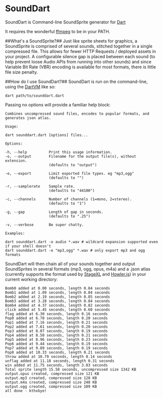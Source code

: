 SoundDart
=========
SoundDart is Command-line SoundSprite generator for [Dart](https://www.dartlang.org/)

It requires the wonderful [ffmpeg](http://www.ffmpeg.org/download.html) to be in your PATH.

##What's a SoundSprite?##
Just like sprite sheets for graphics, a SoundSprite is comprised of several sounds, stitched together in a single compressed file. This allows for fewer HTTP Requests / deployed assets in your project. A configurable silence gap is placed between each sound (to help prevent loose Audio APIs from running into other sounds) and since Variable Bit Rate (VBR) encoding is available for most formats, there is little file size penalty.

##How do I use SoundDart?##
SoundDart is run on the command-line, using the [DartVM](https://www.dartlang.org/tools/dart-vm/) like so:

`dart path/to/sounddart.dart`

Passing no options will provide a familiar help block:

```
Combines uncompressed sound files, encodes to popular formats, and generates json atlas.

Usage:

dart sounddart.dart [options] files...

Options:

-h, --help          Print this usage information.
-o, --output        Filename for the output file(s), without extension.
                    (defaults to "output")

-e, --export        Limit exported file types. eg "mp3,ogg"
                    (defaults to "")

-r, --samplerate    Sample rate.
                    (defaults to "44100")

-c, --channels      Number of channels (1=mono, 2=stereo).
                    (defaults to "1")

-g, --gap           Length of gap in seconds.
                    (defaults to ".25")

-v, --verbose       Be super chatty.

Examples:

dart sounddart.dart -o audio *.wav # wildcard expansion supported even if your shell doesn't
dart sounddart.dart -e "mp3,ogg" *.wav # only export mp3 and ogg formats
```

SoundDart will then chain all of your sounds together and output SoundSprites in several formats (mp3, ogg, opus, m4a) and a .json atlas (currently supports the format used by [StageXL](http://www.stagexl.org) and [Howler.js](http://goldfirestudios.com/blog/104/howler.js-Modern-Web-Audio-Javascript-Library)) in your current working directory:

```
Bomb0 added at 0.00 seconds, length 0.84 seconds
Bomb1 added at 1.09 seconds, length 0.84 seconds
Bomb2 added at 2.19 seconds, length 0.85 seconds
Bomb3 added at 3.28 seconds, length 0.84 seconds
Bomb4 added at 4.37 seconds, length 0.82 seconds
click added at 5.45 seconds, length 0.60 seconds
flag added at 6.30 seconds, length 0.16 seconds
Pop0 added at 6.70 seconds, length 0.20 seconds
Pop1 added at 7.16 seconds, length 0.21 seconds
Pop2 added at 7.61 seconds, length 0.20 seconds
Pop3 added at 8.07 seconds, length 0.19 seconds
Pop4 added at 8.50 seconds, length 0.21 seconds
Pop5 added at 8.96 seconds, length 0.23 seconds
Pop6 added at 9.44 seconds, length 0.19 seconds
Pop7 added at 9.89 seconds, length 0.19 seconds
Pop8 added at 10.33 seconds, length 0.21 seconds
throw added at 10.79 seconds, length 0.14 seconds
unflag added at 11.18 seconds, length 0.31 seconds
win added at 11.75 seconds, length 3.83 seconds
Total sprite length 15.58 seconds, uncompressed size 1342 KB
output.opus created, compressed size 121 KB
output.mp3 created, compressed size 128 KB
output.m4a created, compressed size 248 KB
output.ogg created, compressed size 109 KB
all done - kthxbye!
```
